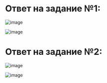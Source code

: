 # Ответ на задание №1: 


![image](https://user-images.githubusercontent.com/107581500/198845352-fb424492-ec72-4892-a9af-12335b869067.png)


![image](https://user-images.githubusercontent.com/107581500/198845347-59a68ffd-04c8-4065-8bae-11dcb4819336.png)


# Ответ на задание №2: 

![image](https://user-images.githubusercontent.com/107581500/198885530-b31fb443-4d40-4b71-891f-691542903e7a.png)


![image](https://user-images.githubusercontent.com/107581500/198885567-7a474eef-1ef2-4585-9ddd-1214ff571d42.png)



